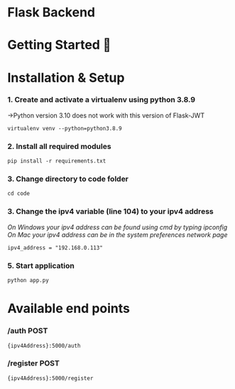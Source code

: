 # Flask Backend

# Getting Started 🚀
# Installation & Setup
### 1. Create and activate a virtualenv using python 3.8.9 
->Python version 3.10 does not work with this version of Flask-JWT


```
virtualenv venv --python=python3.8.9
```

### 2. Install all required modules
```
pip install -r requirements.txt
```

### 3. Change directory to code folder

```
cd code
```

### 3. Change the ipv4 variable (line 104) to your ipv4 address

_On Windows your ipv4 address can be found using cmd by typing ipconfig_
_On Mac your ipv4 address can be in the system preferences network page_

```
ipv4_address = "192.168.0.113"
```

### 5. Start application
```
python app.py
```

# Available end points

### /auth POST

```
{ipv4Address}:5000/auth
```

### /register POST

```
{ipv4Address}:5000/register
```







